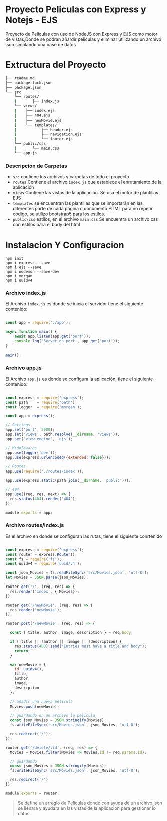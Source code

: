 # Proyecto Peliculas con Express y Notejs - EJS

Proyecto de Peliculas con uso de NodeJS con Express y EJS como motor de vistas,Donde se podran añardir peliculas y eliminar utilizando un archivo json simulando una base de datos 

# Extructura del Proyecto

```bash
├── readme.md
├── package-lock.json
├── package.json
└── src
    └── routes/
    | 	    ├── index.js
    └── views/
    |    ├── index.ejs
    |    ├── 404.ejs
    |    ├── newMovie.ejs
    |    └── templates/
    |    		├── header.ejs
    |    		├── navigation.ejs
    |    		└── footer.ejs
    └── public/css
    |    	└── main.css
    └── app.js

```
### Descripción de Carpetas
- `src` contiene los archivos y carpetas de todo el proyecto
- `routes` Contiene el archivo `index.js` que establece el enrutamiento de la aplicación
- `views` Contiene las vistas de la aplicación. Se usa el motor de plantillas EJS  
- `templates` se encuentran las plantillas que se importarán en las diferentes parte de cada página o documento HTML para no repetir código, se utilizo bootstrap5 para los estilos.
- `public\css` estilos, en el archivo `main.css` Se encuentra un archivo css con estilos para el body del html



# Instalacion Y Configuracion
```
npm init
npm i express --save
npm i ejs --save
npm i nodemon --save-dev
npm i morgan
npm i uuidv4

```

### Archivo index.js

El Archivo `index.js` es donde se inicia el servidor tiene el siguiente contenido:

```javascript

const app = require('./app');

async function main() {
    await app.listen(app.get('port'));
    console.log('Server on port', app.get('port'));
}

main();

``` 
### Archivo app.js

El Archivo `app.js` es donde se configura la aplicación, tiene el siguiente contenido:


```javascript

const express = require('express');
const path    = require('path');
const logger  = require('morgan');

const app = express();

// Settings
app.set('port', 5000);
app.set('views', path.resolve(__dirname, 'views'));
app.set('view engine', 'ejs');

// Middlewares
app.use(logger('dev'));
app.use(express.urlencoded({extended: false}));

// Routes
app.use(require('./routes/index'));

app.use(express.static(path.join(__dirname, 'public')));

// 404 
app.use((req, res, next) => {
  res.status(404).render('404');
});

module.exports = app;

``` 
### Archivo routes/index.js

Es el archivo en donde se configuran las rutas, tiene el siguiente conrtenido

```javascript

const express = require('express');
const router = express.Router();
const fs = require('fs');
const uuidv4 = require('uuid/v4');

const json_Movies = fs.readFileSync('src/Movies.json', 'utf-8');
let Movies = JSON.parse(json_Movies);

router.get('/', (req, res) => {
  res.render('index', { Movies});
});

router.get('/newMovie', (req, res) => {
  res.render('newMovie');
});

router.post('/newMovie', (req, res) => {

  const { title, author, image, description } = req.body;

  if (!title || !author || !image || !description) {
    res.status(400).send("Entries must have a title and body");
    return;
  }

  var newMovie = {
    id: uuidv4(),
    title,
    author,
    image,
    description
  };

  // añadir una nueva pelicula
  Movies.push(newMovie);

  // guardando en un archivo la pelicula
  const json_Movies = JSON.stringify(Movies);
  fs.writeFileSync('src/Movies.json', json_Movies, 'utf-8');

  res.redirect('/');
});

router.get('/delete/:id', (req, res) => {
  Movies = Movies.filter(Movies => Movies.id != req.params.id);

  // guardando
  const json_Movies = JSON.stringify(Movies);
  fs.writeFileSync('src/Movies.json', json_Movies, 'utf-8');

  res.redirect('/')
});

module.exports = router;

``` 
> Se define un arreglo de Peliculas donde con ayuda de un archivo.json se llenara y ayudara en las vistas de la aplicacion,para gestionar lo datos

